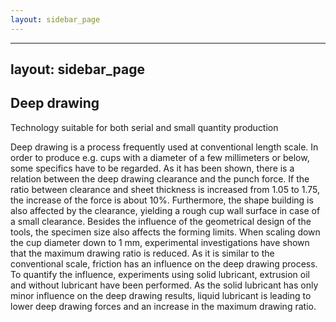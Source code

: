 ```yaml
---
layout: sidebar_page
---
```


---
layout: sidebar_page
---

## Deep drawing 

Technology suitable for both serial and small quantity production

Deep drawing is a process frequently used at conventional length scale. In order to produce e.g. cups with a diameter of a few millimeters or below, some specifics have to be regarded. As it has been shown, there is a relation between the deep drawing clearance and the punch force. If the ratio between clearance and sheet thickness is increased from 1.05 to 1.75, the increase of the force is about 10%. Furthermore, the shape building is also affected by the clearance, yielding a rough cup wall surface in case of a small clearance. Besides the influence of the geometrical design of the tools, the specimen size also affects the forming limits. When scaling down the cup diameter down to 1 mm, experimental investigations have shown that the maximum drawing ratio is reduced. As it is similar to the conventional scale, friction has an influence on the deep drawing process. To quantify the influence, experiments using solid lubricant, extrusion oil and without lubricant have been performed. As the solid lubricant has only minor influence on the deep drawing results, liquid lubricant is leading to lower deep drawing forces and an increase in the maximum drawing ratio.